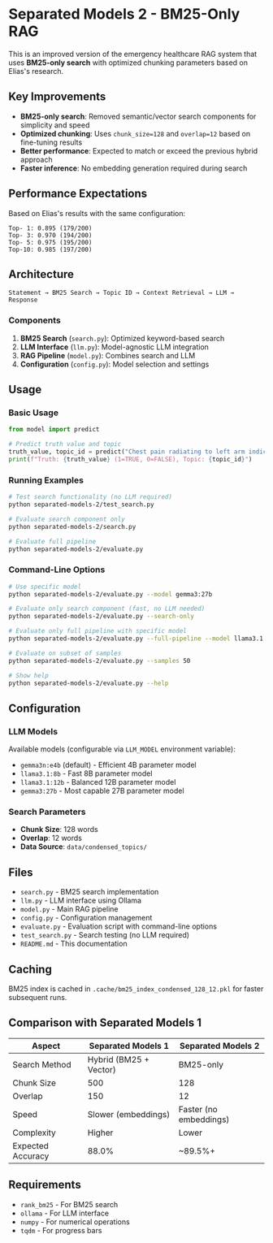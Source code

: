 # Separated Models 2 - BM25-Only RAG

This is an improved version of the emergency healthcare RAG system that uses **BM25-only search** with optimized chunking parameters based on Elias's research.

## Key Improvements

- **BM25-only search**: Removed semantic/vector search components for simplicity and speed
- **Optimized chunking**: Uses `chunk_size=128` and `overlap=12` based on fine-tuning results
- **Better performance**: Expected to match or exceed the previous hybrid approach
- **Faster inference**: No embedding generation required during search

## Performance Expectations

Based on Elias's results with the same configuration:
```
Top- 1: 0.895 (179/200)
Top- 3: 0.970 (194/200)
Top- 5: 0.975 (195/200)
Top-10: 0.985 (197/200)
```

## Architecture

```
Statement → BM25 Search → Topic ID → Context Retrieval → LLM → Response
```

### Components

1. **BM25 Search** (`search.py`): Optimized keyword-based search
2. **LLM Interface** (`llm.py`): Model-agnostic LLM integration
3. **RAG Pipeline** (`model.py`): Combines search and LLM
4. **Configuration** (`config.py`): Model selection and settings

## Usage

### Basic Usage

```python
from model import predict

# Predict truth value and topic
truth_value, topic_id = predict("Chest pain radiating to left arm indicates MI.")
print(f"Truth: {truth_value} (1=TRUE, 0=FALSE), Topic: {topic_id}")
```

### Running Examples

```bash
# Test search functionality (no LLM required)
python separated-models-2/test_search.py

# Evaluate search component only
python separated-models-2/search.py

# Evaluate full pipeline
python separated-models-2/evaluate.py
```

### Command-Line Options

```bash
# Use specific model
python separated-models-2/evaluate.py --model gemma3:27b

# Evaluate only search component (fast, no LLM needed)
python separated-models-2/evaluate.py --search-only

# Evaluate only full pipeline with specific model
python separated-models-2/evaluate.py --full-pipeline --model llama3.1:8b

# Evaluate on subset of samples
python separated-models-2/evaluate.py --samples 50

# Show help
python separated-models-2/evaluate.py --help
```

## Configuration

### LLM Models

Available models (configurable via `LLM_MODEL` environment variable):
- `gemma3n:e4b` (default) - Efficient 4B parameter model
- `llama3.1:8b` - Fast 8B parameter model
- `llama3.1:12b` - Balanced 12B parameter model
- `gemma3:27b` - Most capable 27B parameter model

### Search Parameters

- **Chunk Size**: 128 words
- **Overlap**: 12 words
- **Data Source**: `data/condensed_topics/`

## Files

- `search.py` - BM25 search implementation
- `llm.py` - LLM interface using Ollama
- `model.py` - Main RAG pipeline
- `config.py` - Configuration management
- `evaluate.py` - Evaluation script with command-line options
- `test_search.py` - Search testing (no LLM required)
- `README.md` - This documentation

## Caching

BM25 index is cached in `.cache/bm25_index_condensed_128_12.pkl` for faster subsequent runs.

## Comparison with Separated Models 1

| Aspect | Separated Models 1 | Separated Models 2 |
|--------|-------------------|-------------------|
| Search Method | Hybrid (BM25 + Vector) | BM25-only |
| Chunk Size | 500 | 128 |
| Overlap | 150 | 12 |
| Speed | Slower (embeddings) | Faster (no embeddings) |
| Complexity | Higher | Lower |
| Expected Accuracy | 88.0% | ~89.5%+ |

## Requirements

- `rank_bm25` - For BM25 search
- `ollama` - For LLM interface
- `numpy` - For numerical operations
- `tqdm` - For progress bars 